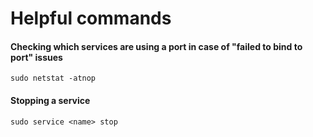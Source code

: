 # Helpful commands

#### Checking which services are using a port in case of "failed to bind to port" issues

```
sudo netstat -atnop
```

#### Stopping a service

```text
sudo service <name> stop
```






